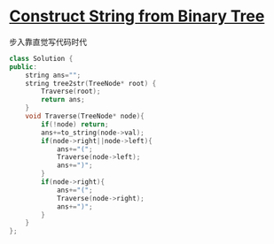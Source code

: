 # [Construct String from Binary Tree](https://leetcode.com/problems/construct-string-from-binary-tree)

步入靠直觉写代码时代
```c++
class Solution {
public:
    string ans="";
    string tree2str(TreeNode* root) {
        Traverse(root);
        return ans;
    }
    void Traverse(TreeNode* node){
        if(!node) return;
        ans+=to_string(node->val);
        if(node->right||node->left){
            ans+="(";
            Traverse(node->left);
            ans+=")";
        }
        if(node->right){
            ans+="(";
            Traverse(node->right);
            ans+=")";
        }
    }
};
```